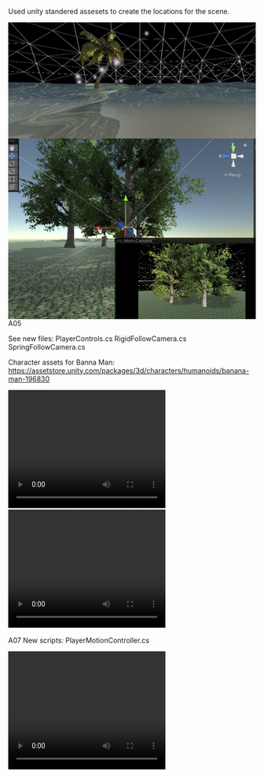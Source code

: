 Used unity standered assesets to create the locations for the scene.

<img src="levelArea.png" align="left"/>

<img src="home.png" align="left"/>



A05

See new files:
PlayerControls.cs
RigidFollowCamera.cs
SpringFollowCamera.cs

Character assets for Banna Man:
https://assetstore.unity.com/packages/3d/characters/humanoids/banana-man-196830

<video width="320" height="240" controls>
  <source src="RigidCamera.mp4" type="video/mp4">
</video>

<video width="320" height="240" controls>
  <source src="SpringCamera.mp4" type="video/mp4">
</video>

A07
New scripts:
PlayerMotionController.cs

<video width="320" height="240" controls>
  <source src="motion.mp4" type="video/mp4">
</video>